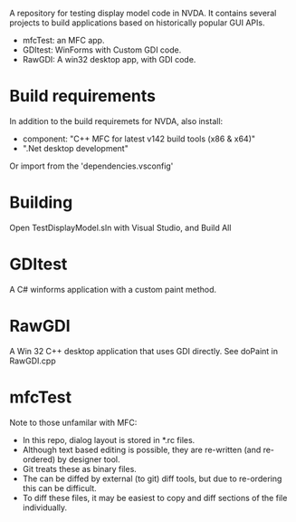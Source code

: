 A repository for testing display model code in NVDA.
It contains several projects to build applications based on historically popular GUI APIs.
- mfcTest: an MFC app.
- GDItest: WinForms with Custom GDI code.
- RawGDI: A win32 desktop app, with GDI code.

# Build requirements
In addition to the build requiremets for NVDA, also install:
- component: "C++ MFC for latest v142 build tools (x86 & x64)"
- ".Net desktop development"

Or import from the 'dependencies.vsconfig'

# Building
Open TestDisplayModel.sln with Visual Studio, and Build All

# GDItest
A C# winforms application with a custom paint method.

# RawGDI
A Win 32 C++ desktop application that uses GDI directly.
See doPaint in RawGDI.cpp

# mfcTest

Note to those unfamilar with MFC:
- In this repo, dialog layout is stored in *.rc files.
- Although text based editing is possible, they are re-written (and re-ordered) by designer tool.
- Git treats these as binary files.
- The can be diffed by external (to git) diff tools, but due to re-ordering this can be difficult.
- To diff these files, it may be easiest to copy and diff sections of the file individually.

